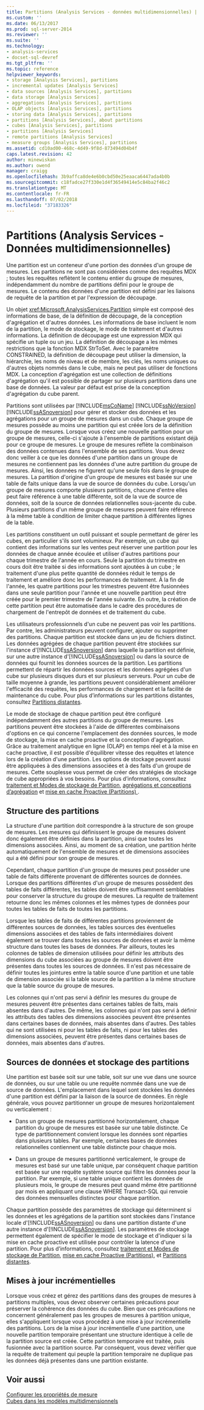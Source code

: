 ```yaml
---
title: Partitions (Analysis Services - données multidimensionnelles) | Microsoft Docs
ms.custom: ''
ms.date: 06/13/2017
ms.prod: sql-server-2014
ms.reviewer: ''
ms.suite: ''
ms.technology:
- analysis-services
- docset-sql-devref
ms.tgt_pltfrm: ''
ms.topic: reference
helpviewer_keywords:
- storage [Analysis Services], partitions
- incremental updates [Analysis Services]
- data sources [Analysis Services], partitions
- data storage [Analysis Services]
- aggregations [Analysis Services], partitions
- OLAP objects [Analysis Services], partitions
- storing data [Analysis Services], partitions
- partitions [Analysis Services], about partitions
- cubes [Analysis Services], partitions
- partitions [Analysis Services]
- remote partitions [Analysis Services]
- measure groups [Analysis Services], partitions
ms.assetid: cd10ad00-468c-4d49-9f8d-873494d04b4f
caps.latest.revision: 42
author: minewiskan
ms.author: owend
manager: craigg
ms.openlocfilehash: 3b9affca8de4e6b0cbd50e25eaaca6447ada4b0b
ms.sourcegitcommit: c18fadce27f330e1d4f36549414e5c84ba2f46c2
ms.translationtype: MT
ms.contentlocale: fr-FR
ms.lasthandoff: 07/02/2018
ms.locfileid: "37183326"
---
```

# <a name="partitions-analysis-services---multidimensional-data"></a>Partitions (Analysis Services - Données multidimensionnelles)
  Une partition est un conteneur d'une portion des données d'un groupe de mesures. Les partitions ne sont pas considérées comme des requêtes MDX ; toutes les requêtes reflètent le contenu entier du groupe de mesures, indépendamment du nombre de partitions défini pour le groupe de mesures. Le contenu des données d'une partition est défini par les liaisons de requête de la partition et par l'expression de découpage.  
  
 Un objet <xref:Microsoft.AnalysisServices.Partition> simple est composé des informations de base, de la définition de découpage, de la conception d'agrégation et d'autres données. Les informations de base incluent le nom de la partition, le mode de stockage, le mode de traitement et d'autres informations. La définition de découpage est une expression MDX qui spécifie un tuple ou un jeu. La définition de découpage a les mêmes restrictions que la fonction MDX StrToSet. Avec le paramètre CONSTRAINED, la définition de découpage peut utiliser la dimension, la hiérarchie, les noms de niveau et de membre, les clés, les noms uniques ou d'autres objets nommés dans le cube, mais ne peut pas utiliser de fonctions MDX. La conception d'agrégation est une collection de définitions d'agrégation qu'il est possible de partager sur plusieurs partitions dans une base de données. La valeur par défaut est prise de la conception d'agrégation du cube parent.  
  
 Partitions sont utilisées par [!INCLUDE[msCoName](../../includes/msconame-md.md)] [!INCLUDE[ssNoVersion](../../includes/ssnoversion-md.md)] [!INCLUDE[ssASnoversion](../../includes/ssasnoversion-md.md)] pour gérer et stocker des données et les agrégations pour un groupe de mesures dans un cube. Chaque groupe de mesures possède au moins une partition qui est créée lors de la définition du groupe de mesures. Lorsque vous créez une nouvelle partition pour un groupe de mesures, celle-ci s'ajoute à l'ensemble de partitions existant déjà pour ce groupe de mesures. Le groupe de mesures reflète la combinaison des données contenues dans l'ensemble de ses partitions. Vous devez donc veiller à ce que les données d'une partition dans un groupe de mesures ne contiennent pas les données d'une autre partition du groupe de mesures. Ainsi, les données ne figurent qu'une seule fois dans le groupe de mesures. La partition d'origine d'un groupe de mesures est basée sur une table de faits unique dans la vue de source de données du cube. Lorsqu'un groupe de mesures comporte plusieurs partitions, chacune d'entre elles peut faire référence à une table différente, soit de la vue de source de données, soit de la source de données relationnelles sous-jacente du cube. Plusieurs partitions d'un même groupe de mesures peuvent faire référence à la même table à condition de limiter chaque partition à différentes lignes de la table.  
  
 Les partitions constituent un outil puissant et souple permettant de gérer les cubes, en particulier s'ils sont volumineux. Par exemple, un cube qui contient des informations sur les ventes peut réserver une partition pour les données de chaque année écoulée et utiliser d'autres partitions pour chaque trimestre de l'année en cours. Seule la partition du trimestre en cours doit être traitée si des informations sont ajoutées à un cube ; le traitement d'une plus petite quantité de données réduit le temps de traitement et améliore donc les performances de traitement. À la fin de l'année, les quatre partitions pour les trimestres peuvent être fusionnées dans une seule partition pour l'année et une nouvelle partition peut être créée pour le premier trimestre de l'année suivante. En outre, la création de cette partition peut être automatisée dans le cadre des procédures de chargement de l'entrepôt de données et de traitement du cube.  
  
 Les utilisateurs professionnels d'un cube ne peuvent pas voir les partitions. Par contre, les administrateurs peuvent configurer, ajouter ou supprimer des partitions. Chaque partition est stockée dans un jeu de fichiers distinct. Les données agrégées de chaque partition peuvent être stockées sur l'instance d'[!INCLUDE[ssASnoversion](../../includes/ssasnoversion-md.md)] dans laquelle la partition est définie, sur une autre instance d'[!INCLUDE[ssASnoversion](../../includes/ssasnoversion-md.md)] ou dans la source de données qui fournit les données sources de la partition. Les partitions permettent de répartir les données sources et les données agrégées d'un cube sur plusieurs disques durs et sur plusieurs serveurs. Pour un cube de taille moyenne à grande, les partitions peuvent considérablement améliorer l'efficacité des requêtes, les performances de chargement et la facilité de maintenance du cube. Pour plus d’informations sur les partitions distantes, consultez [Partitions distantes](partitions-remote-partitions.md).  
  
 Le mode de stockage de chaque partition peut être configuré indépendamment des autres partitions du groupe de mesures. Les partitions peuvent être stockées à l'aide de différentes combinaisons d'options en ce qui concerne l'emplacement des données sources, le mode de stockage, la mise en cache proactive et la conception d'agrégation. Grâce au traitement analytique en ligne (OLAP) en temps réel et à la mise en cache proactive, il est possible d'équilibrer vitesse des requêtes et latence lors de la création d'une partition. Les options de stockage peuvent aussi être appliquées à des dimensions associées et à des faits d'un groupe de mesures. Cette souplesse vous permet de créer des stratégies de stockage de cube appropriées à vos besoins. Pour plus d’informations, consultez [traitement et Modes de stockage de Partition](partitions-partition-storage-modes-and-processing.md), [agrégations et conceptions d’agrégation](aggregations-and-aggregation-designs.md) et [mise en cache Proactive &#40;Partitions&#41; ](partitions-proactive-caching.md).  
  
## <a name="partition-structure"></a>Structure des partitions  
 La structure d'une partition doit correspondre à la structure de son groupe de mesures. Les mesures qui définissent le groupe de mesures doivent donc également être définies dans la partition, ainsi que toutes les dimensions associées. Ainsi, au moment de sa création, une partition hérite automatiquement de l'ensemble de mesures et de dimensions associées qui a été défini pour son groupe de mesures.  
  
 Cependant, chaque partition d'un groupe de mesures peut posséder une table de faits différente provenant de différentes sources de données. Lorsque des partitions différentes d'un groupe de mesures possèdent des tables de faits différentes, les tables doivent être suffisamment semblables pour conserver la structure du groupe de mesures. La requête de traitement retourne donc les mêmes colonnes et les mêmes types de données pour toutes les tables de faits de toutes les partitions.  
  
 Lorsque les tables de faits de différentes partitions proviennent de différentes sources de données, les tables sources des éventuelles dimensions associées et des tables de faits intermédiaires doivent également se trouver dans toutes les sources de données et avoir la même structure dans toutes les bases de données. Par ailleurs, toutes les colonnes de tables de dimension utilisées pour définir les attributs des dimensions du cube associées au groupe de mesures doivent être présentes dans toutes les sources de données. Il n'est pas nécessaire de définir toutes les jointures entre la table source d'une partition et une table de dimension associée si la table source de la partition a la même structure que la table source du groupe de mesures.  
  
 Les colonnes qui n'ont pas servi à définir les mesures du groupe de mesures peuvent être présentes dans certaines tables de faits, mais absentes dans d'autres. De même, les colonnes qui n'ont pas servi à définir les attributs des tables des dimensions associées peuvent être présentes dans certaines bases de données, mais absentes dans d'autres. Des tables qui ne sont utilisées ni pour les tables de faits, ni pour les tables des dimensions associées, peuvent être présentes dans certaines bases de données, mais absentes dans d'autres.  
  
## <a name="data-sources-and-partition-storage"></a>Sources de données et stockage des partitions  
 Une partition est basée soit sur une table, soit sur une vue dans une source de données, ou sur une table ou une requête nommée dans une vue de source de données. L'emplacement dans lequel sont stockées les données d'une partition est défini par la liaison de la source de données. En règle générale, vous pouvez partitionner un groupe de mesures horizontalement ou verticalement :  
  
-   Dans un groupe de mesures partitionné horizontalement, chaque partition du groupe de mesures est basée sur une table distincte. Ce type de partitionnement convient lorsque les données sont réparties dans plusieurs tables. Par exemple, certaines bases de données relationnelles contiennent une table distincte pour chaque mois.  
  
-   Dans un groupe de mesures partitionné verticalement, le groupe de mesures est basé sur une table unique, par conséquent chaque partition est basée sur une requête système source qui filtre les données pour la partition. Par exemple, si une table unique contient les données de plusieurs mois, le groupe de mesures peut quand même être partitionné par mois en appliquant une clause WHERE Transact-SQL qui renvoie des données mensuelles distinctes pour chaque partition.  
  
 Chaque partition possède des paramètres de stockage qui déterminent si les données et les agrégations de la partition sont stockées dans l'instance locale d'[!INCLUDE[ssASnoversion](../../includes/ssasnoversion-md.md)] ou dans une partition distante d'une autre instance d'[!INCLUDE[ssASnoversion](../../includes/ssasnoversion-md.md)]. Les paramètres de stockage permettent également de spécifier le mode de stockage et d'indiquer si la mise en cache proactive est utilisée pour contrôler la latence d'une partition. Pour plus d’informations, consultez [traitement et Modes de stockage de Partition](partitions-partition-storage-modes-and-processing.md), [mise en cache Proactive &#40;Partitions&#41;](partitions-proactive-caching.md), et [Partitions distantes](partitions-remote-partitions.md).  
  
## <a name="incremental-updates"></a>Mises à jour incrémentielles  
 Lorsque vous créez et gérez des partitions dans des groupes de mesures à partitions multiples, vous devez observer certaines précautions pour préserver la cohérence des données du cube. Bien que ces précautions ne concernent généralement pas les groupes de mesures à partition unique, elles s'appliquent lorsque vous procédez à une mise à jour incrémentielle des partitions. Lors de la mise à jour incrémentielle d'une partition, une nouvelle partition temporaire présentant une structure identique à celle de la partition source est créée. Cette partition temporaire est traitée, puis fusionnée avec la partition source. Par conséquent, vous devez vérifier que la requête de traitement qui peuple la partition temporaire ne duplique pas les données déjà présentes dans une partition existante.  
  
## <a name="see-also"></a>Voir aussi  
 [Configurer les propriétés de mesure](../multidimensional-models/configure-measure-properties.md)   
 [Cubes dans les modèles multidimensionnels](../multidimensional-models/cubes-in-multidimensional-models.md)  
  
  
